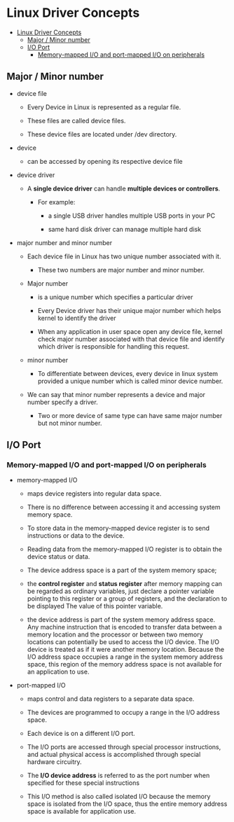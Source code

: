 # Linux Driver Concepts

- [Linux Driver Concepts](#linux-driver-concepts)
  - [Major / Minor number](#major--minor-number)
  - [I/O Port](#io-port)
    - [Memory-mapped I/O and port-mapped I/O on peripherals](#memory-mapped-io-and-port-mapped-io-on-peripherals)

## Major / Minor number

- device file

  - Every Device in Linux is represented as a regular file.

  - These files are called device files.

  - These device files are located under /dev directory. 

- device

  - can be accessed by opening its respective device file 

- device driver

  - A **single device driver** can handle **multiple devices or controllers**.

    - For example:

      - a single USB driver handles multiple USB ports in your PC

      - same hard disk driver can manage multiple hard disk

- major number and minor number

  - Each device file in Linux has two unique number associated with it.

    - These two numbers are major number and minor number.

  - Major number

    - is a unique number which specifies a particular driver

    - Every Device driver has their unique major number which helps kernel to identify the driver

    - When any application in user space open any device file, kernel check major number associated with that device file and identify which driver is responsible for handling this request.

  - minor number

    - To differentiate between devices, every device in linux system provided a unique number which is called minor device number.

  - We can say that minor number represents a device and major number specify a driver.

    - Two or more device of same type can have same major number but not minor number.

## I/O Port

### Memory-mapped I/O and port-mapped I/O on peripherals

- memory-mapped I/O

  - maps device registers into regular data space.

  - There is no difference between accessing it and accessing system memory space.

  - To store data in the memory-mapped device register is to send instructions or data to the device.

  - Reading data from the memory-mapped I/O register is to obtain the device status or data.

  - The device address space is a part of the system memory space;

  - the **control register** and **status register** after memory mapping can be regarded as ordinary variables, just declare a pointer variable pointing to this register or a group of registers, and the declaration to be displayed The value of this pointer variable.

  - the device address is part of the system memory address space. Any machine instruction that is encoded to transfer data between a memory location and the processor or between two memory locations can potentially be used to access the I/O device. The I/O device is treated as if it were another memory location. Because the I/O address space occupies a range in the system memory address space, this region of the memory address space is not available for an application to use.

- port-mapped I/O

  - maps control and data registers to a separate data space.

  - The devices are programmed to occupy a range in the I/O address space.

  - Each device is on a different I/O port.

  - The I/O ports are accessed through special processor instructions, and actual physical access is accomplished through special hardware circuitry.

  - The **I/O device address** is referred to as the port number when specified for these special instructions

  - This I/O method is also called isolated I/O because the memory space is isolated from the I/O space, thus the entire memory address space is available for application use.




































